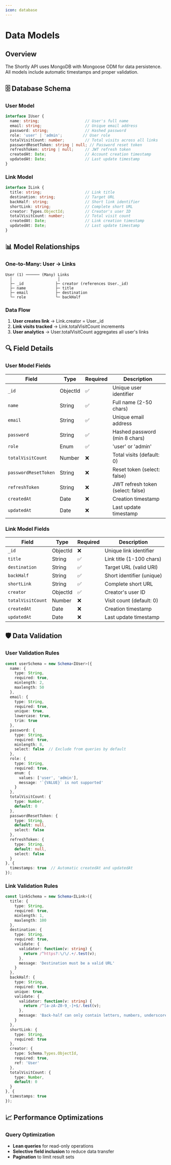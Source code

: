 ```yaml
---
icon: database
---
```


# Data Models

## Overview

The Shortly API uses MongoDB with Mongoose ODM for data persistence. All models include automatic timestamps and proper validation.

## 🗄️ Database Schema

### User Model

```typescript
interface IUser {
  name: string;                    // User's full name
  email: string;                   // Unique email address
  password: string;                // Hashed password
  role: 'user' | 'admin';         // User role
  totalVisitCount: number;         // Total visits across all links
  passwordResetToken: string | null; // Password reset token
  refreshToken: string | null;     // JWT refresh token
  createdAt: Date;                 // Account creation timestamp
  updatedAt: Date;                 // Last update timestamp
}
```

### Link Model

```typescript
interface ILink {
  title: string;                   // Link title
  destination: string;             // Target URL
  backHalf: string;                // Short link identifier
  shortLink: string;               // Complete short URL
  creator: Types.ObjectId;         // Creator's user ID
  totalVisitCount: number;         // Total visit count
  createdAt: Date;                 // Link creation timestamp
  updatedAt: Date;                 // Last update timestamp
}
```

## 📊 Model Relationships

### One-to-Many: User → Links

```
User (1) ────── (Many) Links
  │                    │
  ├─ _id              ├─ creator (references User._id)
  ├─ name             ├─ title
  ├─ email            ├─ destination
  └─ role             └─ backHalf
```

### Data Flow

1. **User creates link** → Link.creator = User._id
2. **Link visits tracked** → Link.totalVisitCount increments
3. **User analytics** → User.totalVisitCount aggregates all user's links

## 🔍 Field Details

### User Model Fields

| Field | Type | Required | Description |
|-------|------|----------|-------------|
| `_id` | ObjectId | ✅ | Unique user identifier |
| `name` | String | ✅ | Full name (2-50 chars) |
| `email` | String | ✅ | Unique email address |
| `password` | String | ✅ | Hashed password (min 8 chars) |
| `role` | Enum | ✅ | 'user' or 'admin' |
| `totalVisitCount` | Number | ❌ | Total visits (default: 0) |
| `passwordResetToken` | String | ❌ | Reset token (select: false) |
| `refreshToken` | String | ❌ | JWT refresh token (select: false) |
| `createdAt` | Date | ❌ | Creation timestamp |
| `updatedAt` | Date | ❌ | Last update timestamp |

### Link Model Fields

| Field | Type | Required | Description |
|-------|------|----------|-------------|
| `_id` | ObjectId | ❌ | Unique link identifier |
| `title` | String | ✅ | Link title (1-100 chars) |
| `destination` | String | ✅ | Target URL (valid URI) |
| `backHalf` | String | ✅ | Short identifier (unique) |
| `shortLink` | String | ✅ | Complete short URL |
| `creator` | ObjectId | ✅ | Creator's user ID |
| `totalVisitCount` | Number | ❌ | Visit count (default: 0) |
| `createdAt` | Date | ❌ | Creation timestamp |
| `updatedAt` | Date | ❌ | Last update timestamp |

## 🛡️ Data Validation

### User Validation Rules

```typescript
const userSchema = new Schema<IUser>({
  name: {
    type: String,
    required: true,
    minlength: 2,
    maxlength: 50
  },
  email: {
    type: String,
    required: true,
    unique: true,
    lowercase: true,
    trim: true
  },
  password: {
    type: String,
    required: true,
    minlength: 8,
    select: false  // Exclude from queries by default
  },
  role: {
    type: String,
    required: true,
    enum: {
      values: ['user', 'admin'],
      message: '`{VALUE}` is not supported'
    }
  },
  totalVisitCount: {
    type: Number,
    default: 0
  },
  passwordResetToken: {
    type: String,
    default: null,
    select: false
  },
  refreshToken: {
    type: String,
    default: null,
    select: false
  }
}, {
  timestamps: true  // Automatic createdAt and updatedAt
});
```

### Link Validation Rules

```typescript
const linkSchema = new Schema<ILink>({
  title: {
    type: String,
    required: true,
    minlength: 1,
    maxlength: 100
  },
  destination: {
    type: String,
    required: true,
    validate: {
      validator: function(v: string) {
        return /^https?:\/\/.+/.test(v);
      },
      message: 'Destination must be a valid URL'
    }
  },
  backHalf: {
    type: String,
    required: true,
    unique: true,
    validate: {
      validator: function(v: string) {
        return /^[a-zA-Z0-9_-]+$/.test(v);
      },
      message: 'Back-half can only contain letters, numbers, underscores, and hyphens'
    }
  },
  shortLink: {
    type: String,
    required: true
  },
  creator: {
    type: Schema.Types.ObjectId,
    required: true,
    ref: 'User'
  },
  totalVisitCount: {
    type: Number,
    default: 0
  }
}, {
  timestamps: true
});
```

## 📈 Performance Optimizations

### Query Optimization

- **Lean queries** for read-only operations
- **Selective field inclusion** to reduce data transfer
- **Pagination** to limit result sets
